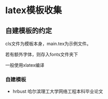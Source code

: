# latex模板收集

## 自建模板的约定
cls文件为模板本身，main.tex为示例文件。

若有额外字体，则存入fonts文件夹下

一般使用xlatex编译

### 自建模板

+ hrbust 哈尔滨理工大学网络工程本科毕业论文

